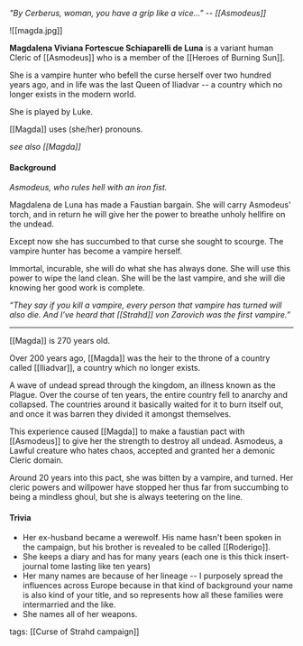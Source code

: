 *"By Cerberus, woman, you have a grip like a vice..." -- [[Asmodeus]]*

![[magda.jpg]]

**Magdalena Viviana Fortescue Schiaparelli de Luna** is a variant human Cleric of [[Asmodeus]] who is a member of the [[Heroes of Burning Sun]].

She is a vampire hunter who befell the curse herself over two hundred years ago, and in life was the last Queen of Iliadvar -- a country which no longer exists in the modern world.

She is played by Luke.

[[Magda]] uses (she/her) pronouns.

*see also [[Magda]]*

#### Background

_Asmodeus, who rules hell with an iron fist._ 

Magdalena de Luna has made a Faustian bargain. She will carry Asmodeus' torch, and in return he will give her the power to breathe unholy hellfire on the undead.

Except now she has succumbed to that curse she sought to scourge. The vampire hunter has become a vampire herself.

Immortal, incurable, she will do what she has always done. She will use this power to wipe the land clean. She will be the last vampire, and she will die knowing her good work is complete.

_“They say if you kill a vampire, every person that vampire has turned will also die. And I’ve heard that [[Strahd]] von Zarovich was the first vampire.”_

____

[[Magda]] is 270 years old.

Over 200 years ago, [[Magda]] was the heir to the throne of a country called [[Iliadvar]], a country which no longer exists.

A wave of undead spread through the kingdom, an illness known as the Plague. Over the course of ten years, the entire country fell to anarchy and collapsed. The countries around it basically waited for it to burn itself out, and once it was barren they divided it amongst themselves.

This experience caused [[Magda]] to make a faustian pact with [[Asmodeus]] to give her the strength to destroy all undead. Asmodeus, a Lawful creature who hates chaos, accepted and granted her a demonic Cleric domain.

Around 20 years into this pact, she was bitten by a vampire, and turned. Her cleric powers and willpower have stopped her thus far from succumbing to being a mindless ghoul, but she is always teetering on the line.

#### Trivia

-   Her ex-husband became a werewolf. His name hasn't been spoken in the campaign, but his brother is revealed to be called [[Roderigo]].
-   She keeps a diary and has for many years (each one is this thick insert-journal tome lasting like ten years)
-   Her many names are because of her lineage -- I purposely spread the influences across Europe because in that kind of background your name is also kind of your title, and so represents how all these families were intermarried and the like.
-   She names all of her weapons.


tags: [[Curse of Strahd campaign]]